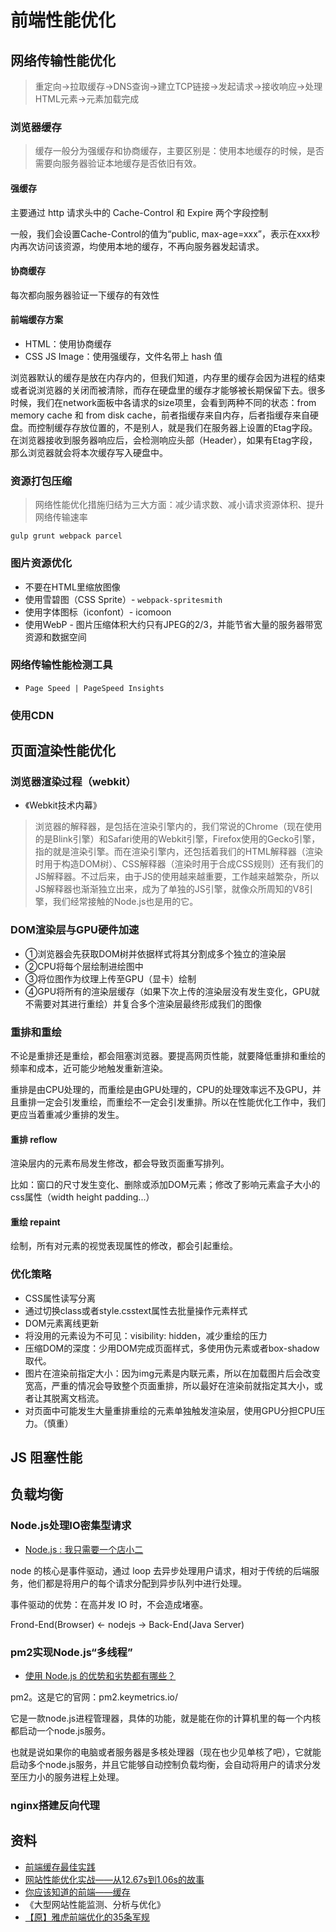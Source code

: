 # 前端性能优化

## 网络传输性能优化
> 重定向→拉取缓存→DNS查询→建立TCP链接→发起请求→接收响应→处理HTML元素→元素加载完成

### 浏览器缓存

> 缓存一般分为强缓存和协商缓存，主要区别是：使用本地缓存的时候，是否需要向服务器验证本地缓存是否依旧有效。

#### 强缓存

主要通过 http 请求头中的 Cache-Control 和 Expire 两个字段控制

一般，我们会设置Cache-Control的值为“public, max-age=xxx”，表示在xxx秒内再次访问该资源，均使用本地的缓存，不再向服务器发起请求。

#### 协商缓存

每次都向服务器验证一下缓存的有效性

#### 前端缓存方案

* HTML：使用协商缓存
* CSS JS Image：使用强缓存，文件名带上 hash 值

浏览器默认的缓存是放在内存内的，但我们知道，内存里的缓存会因为进程的结束或者说浏览器的关闭而被清除，而存在硬盘里的缓存才能够被长期保留下去。很多时候，我们在network面板中各请求的size项里，会看到两种不同的状态：from memory cache 和 from disk cache，前者指缓存来自内存，后者指缓存来自硬盘。而控制缓存存放位置的，不是别人，就是我们在服务器上设置的Etag字段。在浏览器接收到服务器响应后，会检测响应头部（Header），如果有Etag字段，那么浏览器就会将本次缓存写入硬盘中。


### 资源打包压缩
> 网络性能优化措施归结为三大方面：减少请求数、减小请求资源体积、提升网络传输速率

```
gulp grunt webpack parcel
```
### 图片资源优化
* 不要在HTML里缩放图像
* 使用雪碧图（CSS Sprite）- `webpack-spritesmith`
* 使用字体图标（iconfont）- icomoon
* 使用WebP - 图片压缩体积大约只有JPEG的2/3，并能节省大量的服务器带宽资源和数据空间

### 网络传输性能检测工具 
* `Page Speed | PageSpeed Insights`

### 使用CDN

## 页面渲染性能优化

### 浏览器渲染过程（webkit）
* 《Webkit技术内幕》

> 浏览器的解释器，是包括在渲染引擎内的，我们常说的Chrome（现在使用的是Blink引擎）和Safari使用的Webkit引擎，Firefox使用的Gecko引擎，指的就是渲染引擎。而在渲染引擎内，还包括着我们的HTML解释器（渲染时用于构造DOM树）、CSS解释器（渲染时用于合成CSS规则）还有我们的JS解释器。不过后来，由于JS的使用越来越重要，工作越来越繁杂，所以JS解释器也渐渐独立出来，成为了单独的JS引擎，就像众所周知的V8引擎，我们经常接触的Node.js也是用的它。


### DOM渲染层与GPU硬件加速

* ①浏览器会先获取DOM树并依据样式将其分割成多个独立的渲染层
* ②CPU将每个层绘制进绘图中
* ③将位图作为纹理上传至GPU（显卡）绘制
* ④GPU将所有的渲染层缓存（如果下次上传的渲染层没有发生变化，GPU就不需要对其进行重绘）并复合多个渲染层最终形成我们的图像

### 重排和重绘
不论是重排还是重绘，都会阻塞浏览器。要提高网页性能，就要降低重排和重绘的频率和成本，近可能少地触发重新渲染。

重排是由CPU处理的，而重绘是由GPU处理的，CPU的处理效率远不及GPU，并且重排一定会引发重绘，而重绘不一定会引发重排。所以在性能优化工作中，我们更应当着重减少重排的发生。
#### 重排 reflow
渲染层内的元素布局发生修改，都会导致页面重写排列。

比如：窗口的尺寸发生变化、删除或添加DOM元素；修改了影响元素盒子大小的css属性（width height padding...）
#### 重绘 repaint
绘制，所有对元素的视觉表现属性的修改，都会引起重绘。

### 优化策略
* CSS属性读写分离
* 通过切换class或者style.csstext属性去批量操作元素样式
* DOM元素离线更新
* 将没用的元素设为不可见：visibility: hidden，减少重绘的压力
* 压缩DOM的深度：少用DOM完成页面样式，多使用伪元素或者box-shadow取代。
* 图片在渲染前指定大小：因为img元素是内联元素，所以在加载图片后会改变宽高，严重的情况会导致整个页面重排，所以最好在渲染前就指定其大小，或者让其脱离文档流。
* 对页面中可能发生大量重排重绘的元素单独触发渲染层，使用GPU分担CPU压力。（慎重）

## JS 阻塞性能
## 负载均衡
### Node.js处理IO密集型请求
* [Node.js : 我只需要一个店小二](https://mp.weixin.qq.com/s?__biz=MzAxOTc0NzExNg==&mid=2665513044&idx=1&sn=9b8526e9d641b970ee5ddac02dae3c57&scene=21#wechat_redirect)

node 的核心是事件驱动，通过 loop 去异步处理用户请求，相对于传统的后端服务，他们都是将用户的每个请求分配到异步队列中进行处理。

事件驱动的优势：在高并发 IO 时，不会造成堵塞。

Frond-End(Browser) <- nodejs -> Back-End(Java Server)

### pm2实现Node.js“多线程”
* [使用 Node.js 的优势和劣势都有哪些？](https://www.zhihu.com/question/19653241/answer/15993549)

pm2。这是它的官网：pm2.keymetrics.io/

它是一款node.js进程管理器，具体的功能，就是能在你的计算机里的每一个内核都启动一个node.js服务。

也就是说如果你的电脑或者服务器是多核处理器（现在也少见单核了吧），它就能启动多个node.js服务，并且它能够自动控制负载均衡，会自动将用户的请求分发至压力小的服务进程上处理。


### nginx搭建反向代理



## 资料
* [前端缓存最佳实践](https://juejin.im/post/5c136bd16fb9a049d37efc47)
* [网站性能优化实战——从12.67s到1.06s的故事](https://juejin.im/post/5b6fa8c86fb9a0099910ac91)
* [你应该知道的前端——缓存](https://juejin.im/post/5ae081aaf265da0b767d263a)
* 《大型网站性能监测、分析与优化》
* [【原】雅虎前端优化的35条军规](https://www.cnblogs.com/xianyulaodi/p/5755079.html)